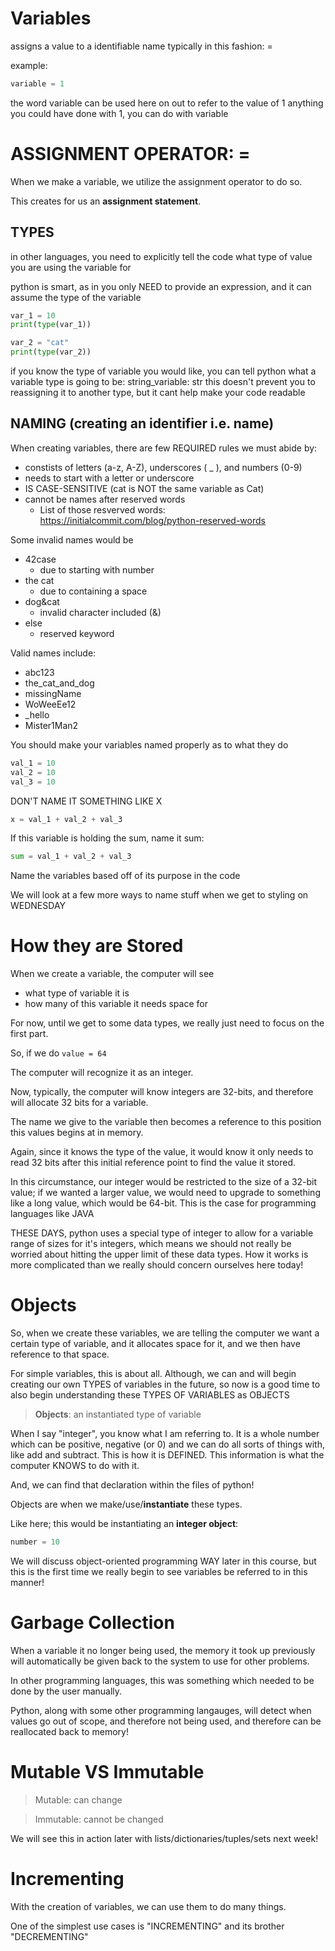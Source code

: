 # Variables
assigns a value to a identifiable name
typically in this fashion:
<variable name> = <expression>

example:

```python
variable = 1
```

the word variable can be used here on out to refer to the value of 1
anything you could have done with 1, you can do with variable

# ASSIGNMENT OPERATOR: =

When we make a variable, we utilize the assignment operator to do so.

This creates for us an **assignment statement**.


## TYPES
in other languages, you need to explicitly tell the code what type
of value you are using the variable for


python is smart, as in you only NEED to provide an expression, and it can assume the type of the variable
```python
var_1 = 10
print(type(var_1))

var_2 = "cat"
print(type(var_2))
```

if you know the type of variable you would like, you can tell python what a variable type is going to be:
string_variable: str
this doesn't prevent you to reassigning it to another type, but it cant help make your code readable


## NAMING (creating an **identifier i.e. name**)

When creating variables, there are few REQUIRED rules we must abide by:
- constists of letters (a-z, A-Z), underscores ( _ ), and numbers (0-9)
- needs to start with a letter or underscore
- IS CASE-SENSITIVE (cat is NOT the same variable as Cat)
- cannot be names after reserved words
  - List of those resverved words: https://initialcommit.com/blog/python-reserved-words


Some invalid names would be
- 42case
  - due to starting with number
- the cat
  - due to containing a space
- dog&cat
  - invalid character included (&)
- else
  - reserved keyword

Valid names include:
- abc123
- the_cat_and_dog
- missingName
- WoWeeEe12
- _hello
- Mister1Man2

You should make your variables named properly as to what they do

```python
val_1 = 10
val_2 = 10
val_3 = 10
```

DON'T NAME IT SOMETHING LIKE X
```python
x = val_1 + val_2 + val_3
```

If this variable is holding the sum, name it sum:

```python
sum = val_1 + val_2 + val_3

```

Name the variables based off of its purpose in the code

We will look at a few more ways to name stuff when we get to styling on WEDNESDAY




# How they are Stored


When we create a variable, the computer
will see
- what type of variable it is
- how many of this variable it needs space for

For now, until we get to some data types, we really just need to focus on the first part.

So, if we do ```value = 64```

The computer will recognize it as an integer.

Now, typically, the computer will know integers are 32-bits, and therefore will allocate 32 bits 
for a variable.

The name we give to the variable then becomes a reference to this position this values begins at in memory.

Again, since it knows the type of the value, it would know it only needs to read 32 bits after this initial reference point
to find the value it stored.

In this circumstance, our integer would be restricted to the size of a 32-bit value; if we wanted a larger value, we would need
to upgrade to something like a long value, which would be 64-bit. This is the case for programming languages like JAVA

THESE DAYS, python uses a special type of integer to allow for a variable range of sizes for it's integers, which means
we should not really be worried about hitting the upper limit of these data types. How it works is more complicated than we
really should concern ourselves here today!


# Objects

So, when we create these variables, we are telling the computer we want a certain type of variable,
and it allocates space for it, and we then have reference to that space.

For simple variables, this is about all. Although, we can and will begin creating our own TYPES of variables
in the future, so now is a good time to also begin understanding these TYPES OF VARIABLES as OBJECTS

> **Objects**: an instantiated type of variable

When I say "integer", you know what I am referring to. It is a whole number which can be positive, negative (or 0) and we
can do all sorts of things with, like add and subtract. This is how it is DEFINED. This information is
what the computer KNOWS to do with it.

And, we can find that declaration within the files of python!

Objects are when we make/use/**instantiate** these types.

Like here; this would be instantiating an **integer object**:

```python
number = 10
```

We will discuss object-oriented programming WAY later in this course, but this is the first time we really begin to see variables
be referred to in this manner!



# Garbage Collection

When a variable it no longer being used, the memory it took up previously will
automatically be given back to the system to use for other problems.

In other programming languages, this was something which needed to be done by 
the user manually.

Python, along with some other programming langauges, will detect when values go out of scope, and therefore not being used, and
therefore can be reallocated back to memory!

# Mutable VS Immutable

> Mutable: can change

> Immutable: cannot be changed 

We will see this in action later with lists/dictionaries/tuples/sets next week!





# Incrementing


With the creation of variables, we can use them to do many things.

One of the simplest use cases is "INCREMENTING" and its brother "DECREMENTING"

